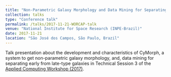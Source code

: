 ```yaml
---
title: "Non-Parametric Galaxy Morphology and Data Mining for Separating Early from Late-Type Galaxies"
collection: talks
type: "Conference talk"
permalink: /talks/2017-11-21-WORCAP-talk
venue: "National Institute for Space Research (INPE-Brazil)"
date: 2017-11-21
location: "São José dos Campos, São Paulo, Brazil"
---
```


Talk presentation about the development and characteristics of CyMorph, a system to get non-parametric galaxy morphology, and, data mining for separating early from late-type galaxies in Technical Session 3 of the [Applied Computing Workshop (2017)](http://www.lac.inpe.br/worcap2017/).
